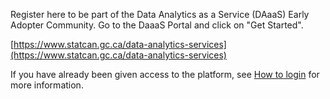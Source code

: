 Register here to be part of the Data Analytics as a Service (DAaaS) Early Adopter Community. Go to the DaaaS Portal and click on "Get Started".
 
[https://www.statcan.gc.ca/data-analytics-services](https://www.statcan.gc.ca/data-analytics-services)

If you have already been given access to the platform, see [How to login](Login.md) for more information.

